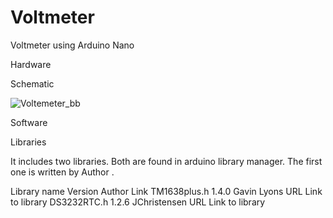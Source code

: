 # Voltmeter
Voltmeter using Arduino Nano


Hardware


Schematic





![Voltemeter_bb](https://user-images.githubusercontent.com/8725819/177581220-f39f45c1-a79d-4c18-978d-5488b2d3ee23.png)



Software


Libraries

It includes two libraries. Both are found in arduino library manager. The first one is written by Author .

Library name	Version	Author	Link
TM1638plus.h	1.4.0	Gavin Lyons	URL Link to library
DS3232RTC.h	1.2.6	JChristensen	URL Link to library
